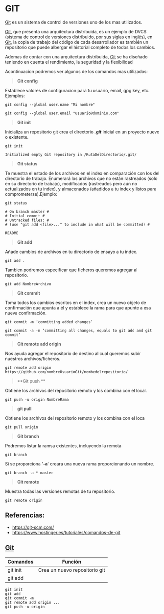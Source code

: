 # GIT 
[Git]: https://git-scm.com/
[Git] es un sistema de control de versiones uno de los mas utilizados.

[Git], que presenta una arquitectura distribuida, es un ejemplo de DVCS (sistema de control de versiones distribuido, por sus siglas en inglés), en [Git], la copia de trabajo del código de cada desarrollador es también un repositorio que puede albergar el historial completo de todos los cambios.

 Ademas de contar con una arquitectura distribuida, [Git] se ha diseñado teniendo en cuenta el rendimiento, la seguridad y la flexibilidad

Acontinuacion podremos ver algunos de los comandos mas utilizados:

 >**Git config**

Establece valores de configuracion para tu usuario, email, gpg key, etc. Ejemplos:
 
```
git config --global user.name "Mi nombre"
```
```
git config --global user.email "usuario@dominio.com"
```

>**Git init**

Inicializa un repositorio git crea el dirextorio  ***.git*** inicial en un proyecto nuevo o existente. 
```
git init
```
```
Initialized empty Git repository in /RutaDelDirectorio/.git/
```
>**Git status**

Te muestra el estado de los archivos en el index en comparación con los del directorio de trabajo. Enumerará los archivos que no están rastreados (solo en su directorio de trabajo), modificados (rastreados pero aún no actualizados en tu index), y almacenados (añadidos a tu index y listos para comprometerse).Ejemplo:

```
git status
 
# On branch master #
# Initial commit #
# Untracked files: #
# (use "git add <file>..." to include in what will be committed) #
 
README
```
>**Git add**

Añade cambios de archivos en tu directorio de ensayo a tu index.

```
git add . 
```
Tambien podremos especificar que ficheros queremos agregar al repositorio.
```
git add NombreArchivo
```

>**Git commit**

Toma todos los cambios escritos en el index, crea un nuevo objeto de confirmación que apunta a él y establece la rama para que apunte a esa nueva confirmación. 
```
git commit -m ‘committing added changes’
```
```
git commit -a -m ‘committing all changes, equals to git add and git commit’
```


>**Git remote add origin**

Nos ayuda agregar el repositorio de destino al cual queremos subir nuestros archivos/ficheros.

```
git remote add origin  https://github.com/nombreUsuarioGit/nombedelrepositorio/
```

>**Git push **

Obtiene los archivos del repositorio remoto y los combina con el local.
```
git push -u origin NombreRama
```
>**git pull**

Obtiene los archivos del repositorio remoto y los combina con el loca
```
git pull origin
```


>**Git branch**

Podremos listar la ramsa existentes, incluyendo la remota

```
git branch
```
Si se proporciona '**-a**' creara una nueva rama proporcionando un nombre.

```
git branch -a * master
```

>**Git remote**

Muestra todas las versiones remotas de tu repositorio.

```
git remote origin
```

## **Referencias:**
- <https://git-scm.com/>
- <https://www.hostinger.es/tutoriales/comandos-de-git>





## [Git](https://github.com/lexjai/git-markdown)


Comandos | Función
----|-----
git init| Crea un nuevo repositorio git 
git add | 

```
git init
git add 
git commit -m
git remote add origin ...
git push -u origin 

```

